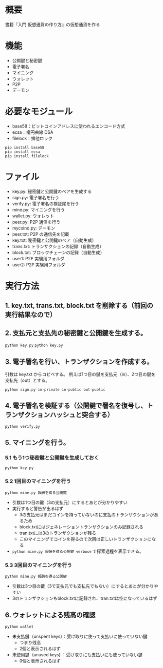 # 概要

書籍『入門 仮想通貨の作り方』の仮想通貨を作る

# 機能

- 公開鍵と秘密鍵
- 電子署名
- マイニング
- ウォレット
- P2P
- デーモン

# 必要なモジュール

- base58：ビットコインアドレスに使われるエンコード方式
- ecsa：楕円曲線 DSA
- filelock：排他ロック

```
pip install base58
pip install ecsa
pip install filelock
```

# ファイル

- key.py: 秘密鍵と公開鍵のペアを生成する
- sign.py: 電子署名を行う
- verify.py: 電子署名の検証尾を行う
- mine.py: マイニングを行う
- wallet.py: ウォレット
- peer.py: P2P 通信を行う
- mycoind.py: デーモン
- peer.txt: P2P の通信先を記載
- key.txt: 秘密鍵と公開鍵のペア（自動生成）
- trans.txt: トランザクションの記録（自動生成）
- block.txt: ブロックチェーンの記録（自動生成）
- user1: P2P 実験用フォルダ
- user2: P2P 実験用フォルダ

# 実行方法

## 1. key.txt, trans.txt, block.txt を削除する（前回の実行結果なので）

## 2. 支払元と支払先の秘密鍵と公開鍵を生成する。
`python key.py`
`python key.py`

## 3. 電子署名を行い、トランザクションを作成する。

引数は key.txt からコピペする。
例えば1つ目の鍵を支払元（in）、2つ目の鍵を支払先（out）とする。

`python sign.py in-private in-public out-public`


## 4. 電子署名を検証する（公開鍵で署名を復号し、トランザクションハッシュと突合する）

`python verify.py`

## 5. マイニングを行う。
### 5.1 もう1つ秘密鍵と公開鍵を生成しておく
`python key.py`
### 5.2 1回目のマイニングを行う
`python mine.py 報酬を得る公開鍵`

- 引数は1つ目の鍵（3の支払元）にするとあとが分かりやすい
- 実行すると警告が出るはず
    - 3の支払元はまだコインを持っていないのに支払のトランザクションがあるため
    - block.txtにはジェネレーショントランザクションのみ記録される
    - tran.txtには3のトランザクションが残る
    - このマイニングでコインを得るので次回は正しいトランザクションになる
- `python mine.py 報酬を得る公開鍵 verbose` で探索過程を表示できる。
### 5.3 3回目のマイニングを行う
`python mine.py 報酬を得る公開鍵`
- 引数は3つ目の鍵（3で支払元でも支払先でもない）にするとあとが分かりやすい
- 3のトランザクションもblock.txtに記録され、tran.txtは空になっているはず

## 6. ウォレットによる残高の確認
`python wallet`

- 未支払鍵（unspent keys）：受け取りに使って支払いに使っていない鍵 
    - つまり残高
    - 2個と表示されるはず
- 未使用鍵（unused keys)  ：受け取りにも支払いにも使っていない鍵
    - 0個と表示されるはず
